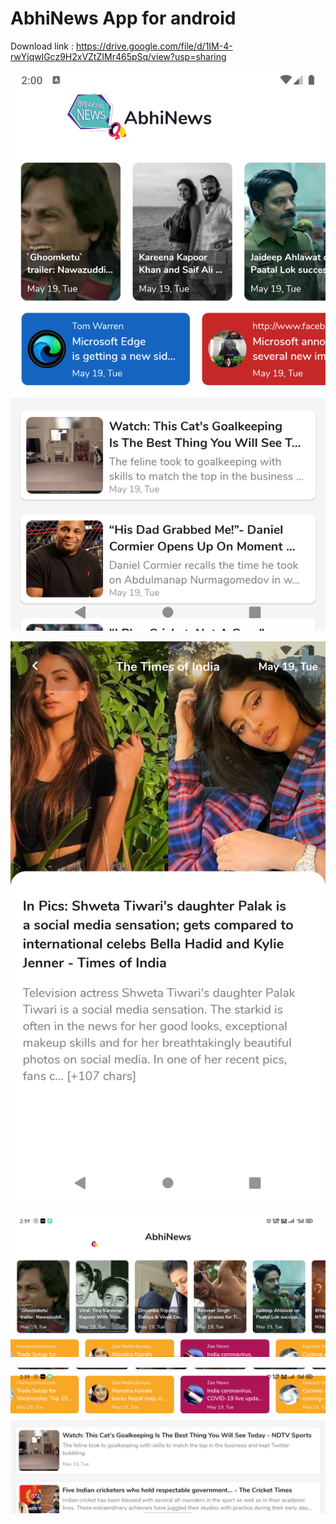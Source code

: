 # AbhiNews App for android

Download link : https://drive.google.com/file/d/1IM-4-rwYjqwlGcz9H2xVZtZIMr465pSq/view?usp=sharing


![Screenshot 1](screeshot1.png)

![Screenhot 2](screenshot2.png)

![Screenhot 3](screenshot_2020-05-20-02-39-13-88.jpg)


![Screenshot 4](Screenshot_2020-05-20-02-39-21-87.jpg)
